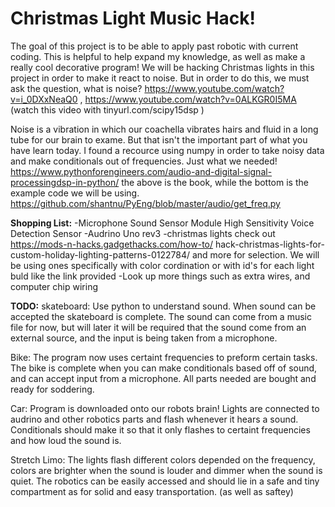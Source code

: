 # Christmas Light Music Hack!

The goal of this project is to be able to apply past robotic with current coding. This is helpful 
to help expand my knowledge, as well as make a really cool decorative program! We will be hacking 
Christmas lights in this project in order to make it react to noise. But in order to do this, we 
must ask the question, what is noise? https://www.youtube.com/watch?v=i_0DXxNeaQ0 , 
https://www.youtube.com/watch?v=0ALKGR0I5MA (watch this video with tinyurl.com/scipy15dsp )

Noise is a vibration in which our coachella vibrates hairs and fluid in a long tube for our brain
to exame. But that isn't the important part of what you have learn today. I found a recource using
numpy in order to take noisy data and make conditionals out of frequencies. Just what we needed!
https://www.pythonforengineers.com/audio-and-digital-signal-processingdsp-in-python/
the above is the book, while the bottom is the example code we will be using.
https://github.com/shantnu/PyEng/blob/master/audio/get_freq.py

**Shopping List:**
-Microphone Sound Sensor Module High Sensitivity Voice Detection Sensor
-Audrino Uno rev3
-christmas lights check out https://mods-n-hacks.gadgethacks.com/how-to/
hack-christmas-lights-for-custom-holiday-lighting-patterns-0122784/ and more for selection. We 
will be using ones specifically with color cordination or with id's for each light buld like the 
link provided
-Look up more things such as extra wires, and computer chip wiring

**TODO:**
skateboard: Use python to understand sound. When sound can be accepted the skateboard is 
complete. The sound can come from a music file for now, but will later it will be required that 
the sound come from an external source, and the input is being taken from a microphone.

Bike: The program now uses certaint frequencies to preform certain tasks. The 
bike is complete when you can make conditionals based off of sound, and can accept input from a
microphone. All parts needed are bought and ready for soddering.

Car: Program is downloaded onto our robots brain! Lights are connected to audrino and other 
robotics parts and flash whenever it hears a sound. Conditionals should make it so that it only 
flashes to certaint frequencies and how loud the sound is. 

Stretch Limo: The lights flash different colors depended on the frequency, colors are brighter 
when the sound is louder and dimmer when the sound is quiet. The robotics can be easily accessed 
and should lie in a safe and tiny compartment as for solid and easy transportation. (as well as 
saftey)
